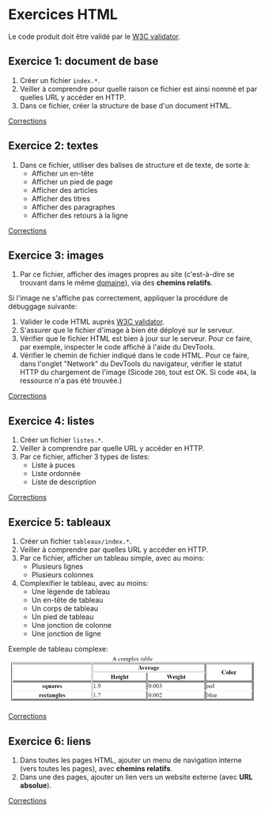 
# Exercices HTML

Le code produit doit être validé par le [W3C validator](https://validator.w3.org/). 


## Exercice 1: document de base

 1. Créer un fichier `index.*`.
 2. Veiller à comprendre pour quelle raison ce fichier est ainsi nommé et par quelles URL y accéder en HTTP.
 3. Dans ce fichier, créer la structure de base d'un document HTML.

[Corrections](./v1)


## Exercice 2: textes

 1. Dans ce fichier, utiliser des balises de structure et de texte, de sorte à:
    - Afficher un en-tête
    - Afficher un pied de page
    - Afficher des articles
    - Afficher des titres
    - Afficher des paragraphes
    - Afficher des retours à la ligne

[Corrections](./v2)


## Exercice 3: images

 1. Par ce fichier, afficher des images propres au site (c'est-à-dire se trouvant dans le même [domaine](https://developer.mozilla.org/fr/docs/Learn/Common_questions/Pages_sites_servers_and_search_engines)), via des **chemins relatifs**.

Si l'image ne s'affiche pas correctement, appliquer la procédure de débuggage suivante:

 1. Valider le code HTML auprès [W3C validator](https://validator.w3.org/).
 2. S'assurer que le fichier d'image à bien été déployé sur le serveur.
 3. Vérifier que le fichier HTML est bien à jour sur le serveur. Pour ce faire, par exemple, inspecter le code affiché à l'aide du DevTools.
 4. Vérifier le chemin de fichier indiqué dans le code HTML. Pour ce faire, dans l'onglet "Network" du DevTools du navigateur, vérifier le statut HTTP du chargement de l'image (Sicode `200`, tout est OK. Si code `404`, la ressource n'a pas été trouvée.) 

[Corrections](./v3)


## Exercice 4: listes

 1. Créer un fichier `listes.*`.
 2. Veiller à comprendre par quelle URL y accéder en HTTP.
 3. Par ce fichier, afficher 3 types de listes:
    - Liste à puces
    - Liste ordonnée
    - Liste de description

[Corrections](./v4)


## Exercice 5: tableaux

 1. Créer un fichier `tableaux/index.*`.
 2. Veiller à comprendre par quelles URL y accéder en HTTP.
 3. Par ce fichier, afficher un tableau simple, avec au moins:
    - Plusieurs lignes
    - Plusieurs colonnes
 4. Complexifier le tableau, avec au moins:
    - Une légende de tableau
    - Un en-tête de tableau
    - Un corps de tableau
    - Un pied de tableau
    - Une jonction de colonne
    - Une jonction de ligne

Exemple de tableau complexe:
![Tableau complexe](../resources/images/tableau.png)

[Corrections](./v5)

## Exercice 6: liens

 1. Dans toutes les pages HTML, ajouter un menu de navigation interne (vers toutes les pages), avec **chemins relatifs**.
 2. Dans une des pages, ajouter un lien vers un website externe (avec **URL absolue**).
 
[Corrections](./v6)
